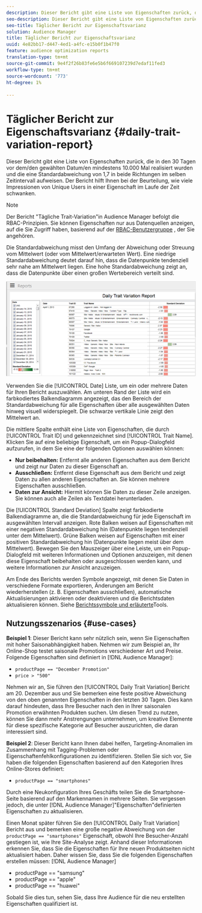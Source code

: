 ```yaml
---
description: Dieser Bericht gibt eine Liste von Eigenschaften zurück, die in den 30 Tagen vor dem/den gewählten Datum/en mindestens 10.000 Mal realisiert wurden und die eine Standardabweichung von 1,7 in beide Richtungen im selben Zeitintervall aufweisen. Der Bericht hilft Ihnen bei der Beurteilung, wie viele Impressionen von Unique Users in einer Eigenschaft im Laufe der Zeit schwanken.
seo-description: Dieser Bericht gibt eine Liste von Eigenschaften zurück, die in den 30 Tagen vor dem/den gewählten Datum/en mindestens 10.000 Mal realisiert wurden und die eine Standardabweichung von 1,7 in beide Richtungen im selben Zeitintervall aufweisen. Der Bericht hilft Ihnen bei der Beurteilung, wie viele Impressionen von Unique Users in einer Eigenschaft im Laufe der Zeit schwanken.
seo-title: Täglicher Bericht zur Eigenschaftsvarianz
solution: Audience Manager
title: Täglicher Bericht zur Eigenschaftsvarianz
uuid: 4e82bb17-d447-4ed1-a4fc-e15b0f1b47f0
feature: audience optimization reports
translation-type: tm+mt
source-git-commit: 9e4f2f26b83fe6e5b6f669107239d7edaf11fed3
workflow-type: tm+mt
source-wordcount: '773'
ht-degree: 1%

---
```



# Täglicher Bericht zur Eigenschaftsvarianz {#daily-trait-variation-report}

Dieser Bericht gibt eine Liste von Eigenschaften zurück, die in den 30 Tagen vor dem/den gewählten Datum/en mindestens 10.000 Mal realisiert wurden und die eine Standardabweichung von 1,7 in beide Richtungen im selben Zeitintervall aufweisen. Der Bericht hilft Ihnen bei der Beurteilung, wie viele Impressionen von Unique Users in einer Eigenschaft im Laufe der Zeit schwanken.

>[!NOTE]
>
>Der Bericht &quot;Tägliche Trait-Variation&quot;in Audience Manager befolgt die RBAC-Prinzipien. Sie können Eigenschaften nur aus Datenquellen anzeigen, auf die Sie Zugriff haben, basierend auf der [RBAC-Benutzergruppe](/help/using/features/administration/administration-overview.md) , der Sie angehören.

Die Standardabweichung misst den Umfang der Abweichung oder Streuung vom Mittelwert (oder vom Mittelwert/erwarteten Wert). Eine niedrige Standardabweichung deutet darauf hin, dass die Datenpunkte tendenziell sehr nahe am Mittelwert liegen. Eine hohe Standardabweichung zeigt an, dass die Datenpunkte über einen großen Wertebereich verteilt sind.

![](assets/daily_trait_variation.png)

Verwenden Sie die [!UICONTROL Date] Liste, um ein oder mehrere Daten für Ihren Bericht auszuwählen. Am unteren Rand der Liste wird ein farbkodiertes Balkendiagramm angezeigt, das den Bereich der Standardabweichung für alle Eigenschaften über alle ausgewählten Daten hinweg visuell widerspiegelt. Die schwarze vertikale Linie zeigt den Mittelwert an.

Die mittlere Spalte enthält eine Liste von Eigenschaften, die durch [!UICONTROL Trait ID] und gekennzeichnet sind [!UICONTROL Trait Name]. Klicken Sie auf eine beliebige Eigenschaft, um ein Popup-Dialogfeld aufzurufen, in dem Sie eine der folgenden Optionen auswählen können:

* **Nur beibehalten:** Entfernt alle anderen Eigenschaften aus dem Bericht und zeigt nur Daten zu dieser Eigenschaft an.
* **Ausschließen:** Entfernt diese Eigenschaft aus dem Bericht und zeigt Daten zu allen anderen Eigenschaften an. Sie können mehrere Eigenschaften ausschließen.
* **Daten zur Ansicht:** Hiermit können Sie Daten zu dieser Zeile anzeigen. Sie können auch alle Zeilen als Textdatei herunterladen.

Die [!UICONTROL Standard Deviation] Spalte zeigt farbkodierte Balkendiagramme an, die die Standardabweichung für jede Eigenschaft im ausgewählten Intervall anzeigen. Rote Balken weisen auf Eigenschaften mit einer negativen Standardabweichung hin (Datenpunkte liegen tendenziell unter dem Mittelwert). Grüne Balken weisen auf Eigenschaften mit einer positiven Standardabweichung hin (Datenpunkte liegen meist über dem Mittelwert). Bewegen Sie den Mauszeiger über eine Leiste, um ein Popup-Dialogfeld mit weiteren Informationen und Optionen anzuzeigen, mit denen diese Eigenschaft beibehalten oder ausgeschlossen werden kann, und weitere Informationen zur Ansicht anzuzeigen.

Am Ende des Berichts werden Symbole angezeigt, mit denen Sie Daten in verschiedene Formate exportieren, Änderungen am Bericht wiederherstellen (z. B. Eigenschaften ausschließen), automatische Aktualisierungen aktivieren oder deaktivieren und die Berichtsdaten aktualisieren können. Siehe [Berichtssymbole und erläuterte](../../reporting/dynamic-reports/interactive-report-technology.md#icons-tools-explained)Tools.

## Nutzungsszenarios {#use-cases}

**Beispiel 1**: Dieser Bericht kann sehr nützlich sein, wenn Sie Eigenschaften mit hoher Saisonabhängigkeit haben. Nehmen wir zum Beispiel an, Ihr Online-Shop testet saisonale Promotions verschiedener Art und Preise. Folgende Eigenschaften sind definiert in [!DNL Audience Manager]:

* `productPage == "December Promotion"`
* `price > "500"`

Nehmen wir an, Sie führen den [!UICONTROL Daily Trait Variation] Bericht am 20. Dezember aus und Sie bemerken eine feste positive Abweichung von den oben genannten Eigenschaften in den letzten 30 Tagen. Dies kann darauf hindeuten, dass Ihre Besucher nach den in Ihrer saisonalen Promotion erwähnten Produkten suchen. Um diesen Trend zu nutzen, können Sie dann mehr Anstrengungen unternehmen, um kreative Elemente für diese spezifische Kategorie auf Besucher auszurichten, die daran interessiert sind.

**Beispiel 2**: Dieser Bericht kann Ihnen dabei helfen, Targeting-Anomalien im Zusammenhang mit Tagging-Problemen oder Eigenschaftenfehlkonfigurationen zu identifizieren. Stellen Sie sich vor, Sie haben die folgenden Eigenschaften basierend auf den Kategorien Ihres Online-Stores definiert:

* `productPage == "smartphones"`

Durch eine Neukonfiguration Ihres Geschäfts teilen Sie die Smartphone-Seite basierend auf den Markennamen in mehrere Seiten. Sie vergessen jedoch, die unter [!DNL Audience Manager]&quot;Eigenschaften&quot;definierten Eigenschaften zu aktualisieren.

Einen Monat später führen Sie den [!UICONTROL Daily Trait Variation] Bericht aus und bemerken eine große negative Abweichung von der `productPage == "smartphones"` Eigenschaft, obwohl Ihre Besucher-Anzahl gestiegen ist, wie Ihre Site-Analyse zeigt. Anhand dieser Informationen erkennen Sie, dass Sie die Eigenschaften für Ihre neuen Produktseiten nicht aktualisiert haben. Daher wissen Sie, dass Sie die folgenden Eigenschaften erstellen müssen: [!DNL Audience Manager]

* productPage == &quot;samsung&quot;
* productPage == &quot;apple&quot;
* productPage == &quot;huawei&quot;

Sobald Sie dies tun, sehen Sie, dass Ihre Audience für die neu erstellten Eigenschaften qualifiziert ist.
